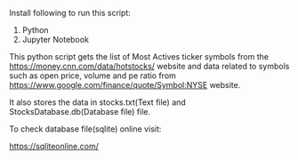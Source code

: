 Install following to run this script:

1. Python
2. Jupyter Notebook


This python script gets the list of Most Actives ticker symbols from the https://money.cnn.com/data/hotstocks/ website and data related to symbols such as open price, volume and pe ratio from https://www.google.com/finance/quote/Symbol:NYSE website.

It also stores the data in stocks.txt(Text file) and StocksDatabase.db(Database file) file.

To check database file(sqlite) online visit: 

https://sqliteonline.com/ 

